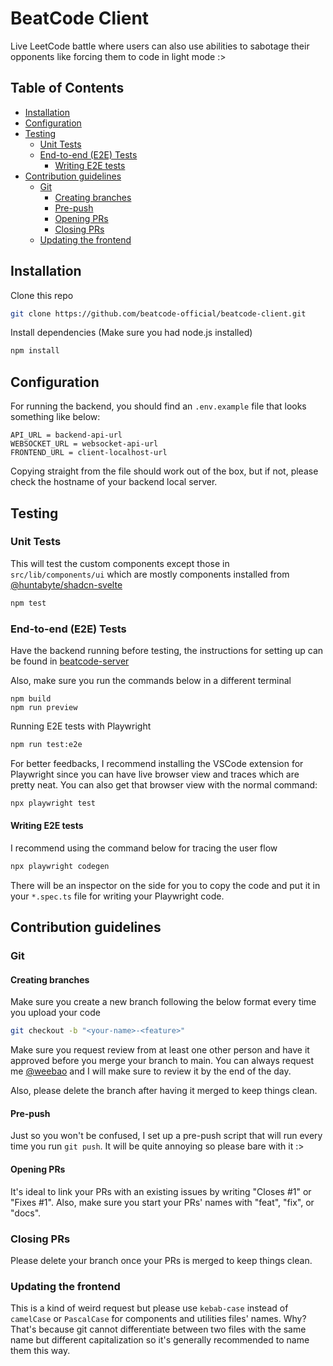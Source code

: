 # BeatCode Client

Live LeetCode battle where users can also use abilities to sabotage their opponents like forcing them to code in light mode :>

## Table of Contents

- [Installation](#installation)
- [Configuration](#configuration)
- [Testing](#testing)
    - [Unit Tests](#unit-tests)
    - [End-to-end (E2E) Tests](#end-to-end-e2e-tests)
        - [Writing E2E tests](#writing-e2e-tests)
- [Contribution guidelines](#contribution-guidelines)
    - [Git](#git)
        - [Creating branches](#creating-branches)
        - [Pre-push](#pre-push)
        - [Opening PRs](#opening-prs)
        - [Closing PRs](#closing-prs)
    - [Updating the frontend](#updating-the-frontend)

## Installation

Clone this repo

```bash
git clone https://github.com/beatcode-official/beatcode-client.git
```

Install dependencies (Make sure you had node.js installed)

```bash
npm install
```

## Configuration

For running the backend, you should find an `.env.example` file that looks something like below:

```
API_URL = backend-api-url
WEBSOCKET_URL = websocket-api-url
FRONTEND_URL = client-localhost-url
```

Copying straight from the file should work out of the box, but if not, please check the hostname of your backend local server.

## Testing

### Unit Tests

This will test the custom components except those in `src/lib/components/ui` which are mostly components installed from [@huntabyte/shadcn-svelte](https://github.com/huntabyte/shadcn-svelte)

```bash
npm test
```

### End-to-end (E2E) Tests

Have the backend running before testing, the instructions for setting up can be found in [beatcode-server](https://github.com/beatcode-official/beatcode-server)

Also, make sure you run the commands below in a different terminal

```
npm build
npm run preview
```

Running E2E tests with Playwright

```bash
npm run test:e2e
```

For better feedbacks, I recommend installing the VSCode extension for Playwright since you can have live browser view and traces which are pretty neat. You can also get that browser view with the normal command:

```bash
npx playwright test
```

#### Writing E2E tests

I recommend using the command below for tracing the user flow

```bash
npx playwright codegen
```

There will be an inspector on the side for you to copy the code and put it in your `*.spec.ts` file for writing your Playwright code.

## Contribution guidelines

### Git

#### Creating branches

Make sure you create a new branch following the below format every time you upload your code

```bash
git checkout -b "<your-name>-<feature>"
```

Make sure you request review from at least one other person and have it approved before you merge your branch to main. You can always request me [@weebao](https://github.com/weebao) and I will make sure to review it by the end of the day.

Also, please delete the branch after having it merged to keep things clean.

#### Pre-push

Just so you won't be confused, I set up a pre-push script that will run every time you run `git push`. It will be quite annoying so please bare with it :>

#### Opening PRs

It's ideal to link your PRs with an existing issues by writing "Closes #1" or "Fixes #1". Also, make sure you start your PRs' names with "feat", "fix", or "docs".

### Closing PRs

Please delete your branch once your PRs is merged to keep things clean.

### Updating the frontend

This is a kind of weird request but please use `kebab-case` instead of `camelCase` or `PascalCase` for components and utilities files' names. Why? That's because git cannot differentiate between two files with the same name but different capitalization so it's generally recommended to name them this way.
